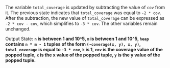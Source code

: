 The variable `total_coverage` is updated by subtracting the value of `cov` from it. The previous state indicates that `total_coverage` was equal to `-2 * cov`. After the subtraction, the new value of `total_coverage` can be expressed as `-2 * cov - cov`, which simplifies to `-3 * cov`. The other variables remain unchanged. 

Output State: **`n` is between 1 and 10^5, `m` is between 1 and 10^5, `heap` contains `n * m - 1` tuples of the form `(-coverage(x, y), x, y)`, `total_coverage` is equal to `-3 * cov`, `k` is 1, `cov` is the coverage value of the popped tuple, `x` is the x value of the popped tuple, `y` is the y value of the popped tuple.**
